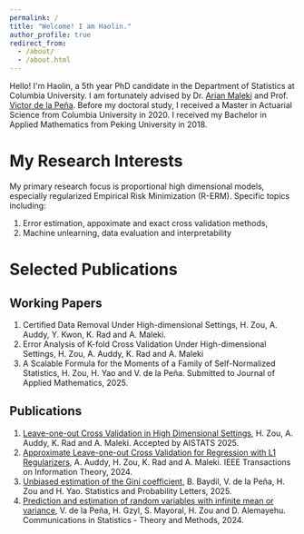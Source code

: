 ```yaml
---
permalink: /
title: "Welcome! I am Haolin."
author_profile: true
redirect_from: 
  - /about/
  - /about.html
---
```


Hello! I'm Haolin, a 5th year PhD candidate in the Department of Statistics at Columbia University. I am fortunately advised by Dr. [Arian Maleki](https://sites.google.com/site/malekiarian/?authuser=1) and Prof. [Victor de la Peña](https://www.columbia.edu/~vhd1/). Before my doctoral study, I received a Master in Actuarial Science from Columbia University in 2020. I received my Bachelor in Applied Mathematics from Peking University in 2018.

My Research Interests
======
My primary research focus is proportional high dimensional models, especially regularized Empirical Risk Minimization (R-ERM). Specific topics including:
1. Error estimation, appoximate and exact cross validation methods,
2. Machine unlearning, data evaluation and interpretability


Selected Publications
======

Working Papers
------
1. Certified Data Removal Under High-dimensional Settings,
H. Zou, A. Auddy, Y. Kwon, K. Rad and A. Maleki.
2. Error Analysis of K-fold Cross Validation Under High-dimensional Settings,
H. Zou, A. Auddy, K. Rad and A. Maleki
3. A Scalable Formula for the Moments of a Family of Self-Normalized Statistics,
H. Zou, H. Yao and V. de la Peña. Submitted to Journal of Applied Mathematics, 2025.

Publications
------
1. [Leave-one-out Cross Validation in High Dimensional Settings](https://arxiv.org/abs/2402.08543),
H. Zou, A. Auddy, K. Rad and A. Maleki. Accepted by AISTATS 2025. 
2. [Approximate Leave-one-out Cross Validation for Regression with L1 Regularizers](https://arxiv.org/abs/2310.17629),
A. Auddy, H. Zou, K. Rad and A. Maleki. IEEE Transactions on Information Theory, 2024. 
3. [Unbiased estimation of the Gini coefficient](https://www.sciencedirect.com/science/article/pii/S0167715225000215),
B. Baydil, V. de la Peña, H. Zou and H. Yao. Statistics and Probability Letters, 2025.
4. [Prediction and estimation of random variables with infinite mean or variance](https://www.researchgate.net/publication/377540116_Prediction_and_estimation_of_random_variables_with_infinite_mean_or_variance),
V. de la Peña, H. Gzyl, S. Mayoral, H. Zou and D. Alemayehu. Communications in Statistics - Theory and Methods, 2024.


